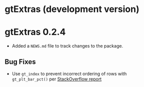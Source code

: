 # gtExtras (development version)

# gtExtras 0.2.4

* Added a `NEWS.md` file to track changes to the package.

## Bug Fixes
* Use `gt_index` to prevent incorrect ordering of rows with `gt_plt_bar_pct()` per [StackOverflow report](https://stackoverflow.com/questions/71313688/gtextras-column-showing-in-wrong-order-in-gt-table-when-grouped?noredirect=1#comment126232993_71313688)
